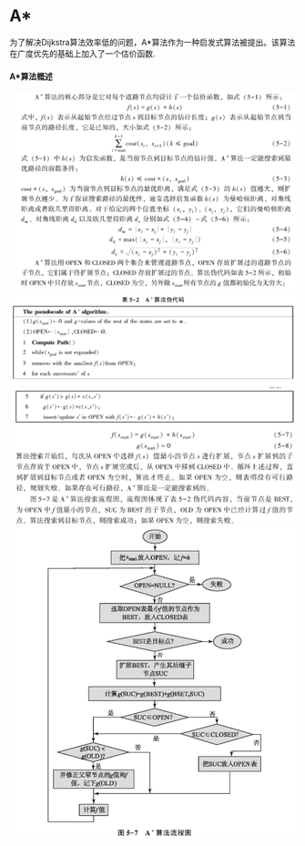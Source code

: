 # A*
为了解决Dijkstra算法效率低的问题，A*算法作为一种启发式算法被提出。该算法在广度优先的基础上加入了一个估价函数. <br>
#### A*算法概述
![Astar](https://github.com/MA-JIE/Robotics/blob/master/%E8%B7%AF%E5%BE%84%E8%A7%84%E5%88%92%E7%AE%97%E6%B3%95/img/Astar1.png)<br>
![Astar](https://github.com/MA-JIE/Robotics/blob/master/%E8%B7%AF%E5%BE%84%E8%A7%84%E5%88%92%E7%AE%97%E6%B3%95/img/Astar2.png)<br>
![Astar](https://github.com/MA-JIE/Robotics/blob/master/%E8%B7%AF%E5%BE%84%E8%A7%84%E5%88%92%E7%AE%97%E6%B3%95/img/Astar3.png)<br>
![Astar](https://github.com/MA-JIE/Robotics/blob/master/%E8%B7%AF%E5%BE%84%E8%A7%84%E5%88%92%E7%AE%97%E6%B3%95/img/Astar4.png)<br>
